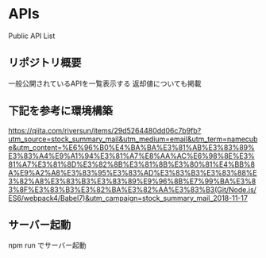 # APIs
Public API List

## リポジトリ概要
一般公開されているAPIを一覧表示する
返却値についても掲載

## 下記を参考に環境構築
https://qiita.com/riversun/items/29d5264480dd06c7b9fb?utm_source=stock_summary_mail&utm_medium=email&utm_term=namecube&utm_content=%E6%96%B0%E4%BA%BA%E3%81%AB%E3%83%89%E3%83%A4%E9%A1%94%E3%81%A7%E8%AA%AC%E6%98%8E%E3%81%A7%E3%81%8D%E3%82%8B%E3%81%8B%E3%80%81%E4%BB%8A%E9%A2%A8%E3%83%95%E3%83%AD%E3%83%B3%E3%83%88%E3%82%A8%E3%83%B3%E3%83%89%E9%96%8B%E7%99%BA%E3%83%8F%E3%83%B3%E3%82%BA%E3%82%AA%E3%83%B3(Git/Node.js/ES6/webpack4/Babel7)&utm_campaign=stock_summary_mail_2018-11-17

## サーバー起動
npm run でサーバー起動

